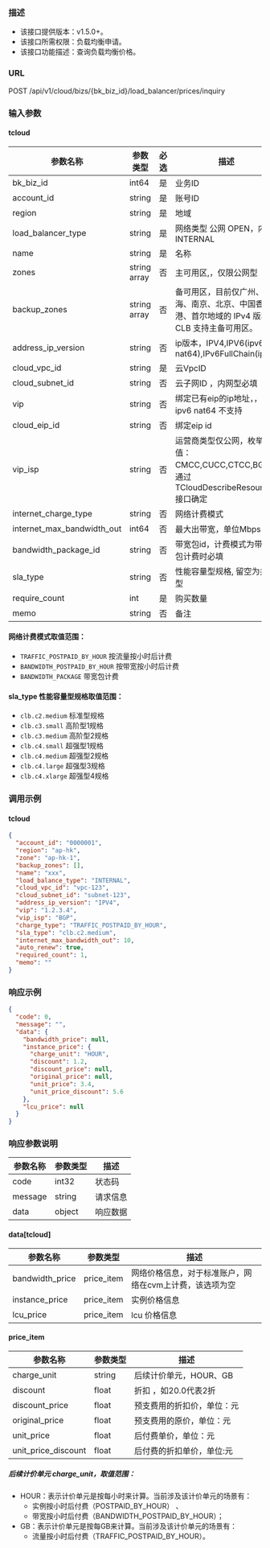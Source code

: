 ### 描述

- 该接口提供版本：v1.5.0+。
- 该接口所需权限：负载均衡申请。
- 该接口功能描述：查询负载均衡价格。

### URL

POST /api/v1/cloud/bizs/{bk_biz_id}/load_balancer/prices/inquiry

### 输入参数

#### tcloud

| 参数名称                       | 参数类型         | 必选 | 描述                                                            |
|----------------------------|--------------|----|---------------------------------------------------------------|
| bk_biz_id                  | int64        | 是  | 业务ID                                                          |
| account_id                 | string       | 是  | 账号ID                                                          |
| region                     | string       | 是  | 地域                                                            |
| load_balancer_type         | string       | 是  | 网络类型  公网 OPEN，内网 INTERNAL                                     |
| name                       | string       | 是  | 名称                                                            |
| zones                      | string array | 否  | 主可用区,，仅限公网型                                                   |
| backup_zones               | string array | 否  | 备可用区，目前仅广州、上海、南京、北京、中国香港、首尔地域的 IPv4 版本的 CLB 支持主备可用区。          |
| address_ip_version         | string       | 否  | ip版本，IPV4,IPV6(ipv6 nat64),IPv6FullChain(ipv6)                |
| cloud_vpc_id               | string       | 是  | 云VpcID                                                        |
| cloud_subnet_id            | string       | 否  | 云子网ID ，内网型必填                                                  |
| vip                        | string       | 否  | 绑定已有eip的ip地址，，ipv6 nat64 不支持                                  |
| cloud_eip_id               | string       | 否  | 绑定eip id                                                      |
| vip_isp                    | string       | 否  | 运营商类型仅公网，枚举值：CMCC,CUCC,CTCC,BGP。通过TCloudDescribeResource 接口确定 |
| internet_charge_type       | string       | 否  | 网络计费模式                                                        |
| internet_max_bandwidth_out | int64        | 否  | 最大出带宽，单位Mbps                                                  |
| bandwidth_package_id       | string       | 否  | 带宽包id，计费模式为带宽包计费时必填                                           |
| sla_type                   | string       | 否  | 性能容量型规格, 留空为共享型                                               |
| require_count              | int          | 是  | 购买数量                                                          |
| memo                       | string       | 否  | 备注                                                            |

#### 网络计费模式取值范围：

- `TRAFFIC_POSTPAID_BY_HOUR` 按流量按小时后计费
- `BANDWIDTH_POSTPAID_BY_HOUR` 按带宽按小时后计费
- `BANDWIDTH_PACKAGE` 带宽包计费

#### sla_type 性能容量型规格取值范围：

- `clb.c2.medium` 标准型规格
- `clb.c3.small` 高阶型1规格
- `clb.c3.medium` 高阶型2规格
- `clb.c4.small` 超强型1规格
- `clb.c4.medium` 超强型2规格
- `clb.c4.large` 超强型3规格
- `clb.c4.xlarge` 超强型4规格

### 调用示例

#### tcloud

```json
{
  "account_id": "0000001",
  "region": "ap-hk",
  "zone": "ap-hk-1",
  "backup_zones": [],
  "name": "xxx",
  "load_balance_type": "INTERNAL",
  "cloud_vpc_id": "vpc-123",
  "cloud_subnet_id": "subnet-123",
  "address_ip_version": "IPV4",
  "vip": "1.2.3.4",
  "vip_isp": "BGP",
  "charge_type": "TRAFFIC_POSTPAID_BY_HOUR",
  "sla_type": "clb.c2.medium",
  "internet_max_bandwidth_out": 10,
  "auto_renew": true,
  "required_count": 1,
  "memo": ""
}
```

### 响应示例

```json
{
  "code": 0,
  "message": "",
  "data": {
    "bandwidth_price": null,
    "instance_price": {
      "charge_unit": "HOUR",
      "discount": 1.2,
      "discount_price": null,
      "original_price": null,
      "unit_price": 3.4,
      "unit_price_discount": 5.6
    },
    "lcu_price": null
  }
}
```

### 响应参数说明

| 参数名称    | 参数类型   | 描述   |
|---------|--------|------|
| code    | int32  | 状态码  |
| message | string | 请求信息 |
| data    | object | 响应数据 |

#### data[tcloud]

| 参数名称            | 参数类型       | 描述                            |
|-----------------|------------|-------------------------------|
| bandwidth_price | price_item | 网络价格信息，对于标准账户，网络在cvm上计费，该选项为空 |
| instance_price  | price_item | 实例价格信息                        |
| lcu_price       | price_item | lcu 价格信息                      |

#### price_item

| 参数名称                | 参数类型   | 描述             |
|---------------------|--------|----------------|
| charge_unit         | string | 后续计价单元，HOUR、GB |
| discount            | float  | 折扣 ，如20.0代表2折  |
| discount_price      | float  | 预支费用的折扣价，单位：元  |
| original_price      | float  | 预支费用的原价，单位：元   |
| unit_price          | float  | 后付费单价，单位：元     |
| unit_price_discount | float  | 后付费的折扣单价，单位:元  |

##### 后续计价单元 charge_unit，取值范围：
- HOUR：表示计价单元是按每小时来计算。当前涉及该计价单元的场景有：
  - 实例按小时后付费（POSTPAID_BY_HOUR） 、
  - 带宽按小时后付费（BANDWIDTH_POSTPAID_BY_HOUR）；
- GB：表示计价单元是按每GB来计算。当前涉及该计价单元的场景有：
  - 流量按小时后付费（TRAFFIC_POSTPAID_BY_HOUR）。
